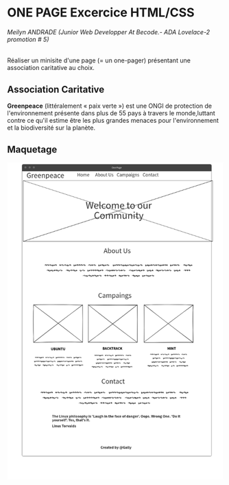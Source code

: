 # ONE PAGE Excercice HTML/CSS

###### Meilyn ANDRADE (Junior Web Developper At Becode.- ADA Lovelace-2 promotion # 5)

Réaliser un minisite d'une page (= un one-pager) présentant une association caritative au choix.

## Association Caritative 

**Greenpeace** (littéralement « paix verte ») est une ONGI de protection de l'environnement présente dans plus de 55 pays à travers le monde,luttant contre ce qu'il estime être les plus grandes menaces pour l'environnement et la biodiversité sur la planète.



## Maquetage

![Maquetage](maquetage.png)



